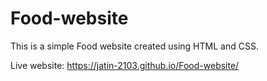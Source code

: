 # Food-website
 This is a simple Food website created using HTML and CSS. 
 
 Live website:  https://jatin-2103.github.io/Food-website/
